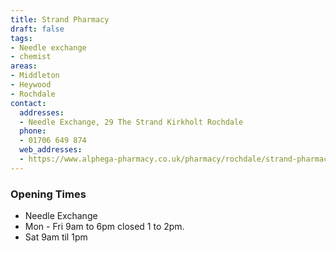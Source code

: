 ```yaml
---
title: Strand Pharmacy
draft: false
tags:
- Needle exchange
- chemist
areas:
- Middleton
- Heywood
- Rochdale
contact:
  addresses:
  - Needle Exchange, 29 The Strand Kirkholt Rochdale
  phone:
  - 01706 649 874
  web_addresses:
  - https://www.alphega-pharmacy.co.uk/pharmacy/rochdale/strand-pharmacy 
---
```


### Opening Times
* Needle Exchange   
* Mon - Fri 9am to 6pm   closed 1 to 2pm.   
* Sat 9am til 1pm
